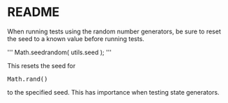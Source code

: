 README
======

When running tests using the random number generators, be sure to reset the seed to a known value before running tests. 

'''
Math.seedrandom( utils.seed );
'''

This resets the seed for <pre>Math.rand()</pre> to the specified seed. This has importance when testing state generators.